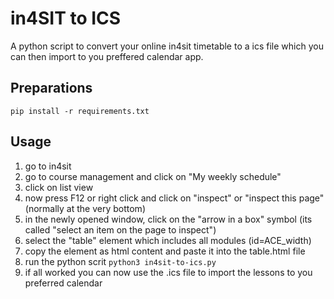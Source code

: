 # in4SIT to ICS

A python script to convert your online in4sit timetable to a ics file which you can then import to you preffered calendar app.

## Preparations

<code>pip install -r requirements.txt</code>

## Usage

1. go to in4sit
2. go to course management and click on "My weekly schedule"
3. click on list view
4. now press F12 or right click and click on "inspect" or "inspect this page" (normally at the very bottom)
5. in the newly opened window, click on the "arrow in a box" symbol (its called "select an item on the page to inspect")
6. select the "table" element which includes all modules (id=ACE_width)
7. copy the element as html content and paste it into the table.html file
8. run the python scrit <code>python3 in4sit-to-ics.py </code>
9. if all worked you can now use the .ics file to import the lessons to you preferred calendar